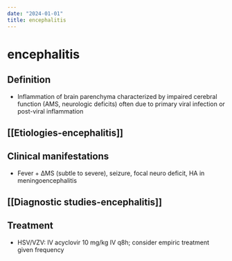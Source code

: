 ```yaml
---
date: "2024-01-01"
title: encephalitis
---
```


# encephalitis

## Definition
* Inflammation of brain parenchyma characterized by impaired cerebral function (AMS, neurologic deficits) often due to primary viral infection or post-viral inflammation
## [[Etiologies-encephalitis]]
## Clinical manifestations
* Fever + ΔMS (subtle to severe), seizure, focal neuro deficit, HA in meningoencephalitis
## [[Diagnostic studies-encephalitis]]
## Treatment
* HSV/VZV: IV acyclovir 10 mg/kg IV q8h; consider empiric treatment given frequency
